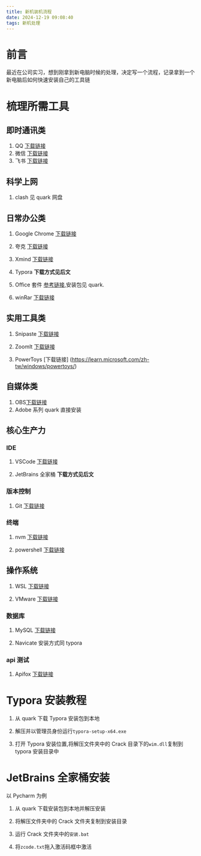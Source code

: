 ```yaml
---
title: 新机装机流程
date: 2024-12-19 09:08:40
tags: 新机处理
---
```


# 前言

最近在公司实习，想到刚拿到新电脑时候的处理，决定写一个流程，记录拿到一个新电脑后如何快速安装自己的工具链

# 梳理所需工具

## 即时通讯类

1. QQ [下载链接](https://im.qq.com/index/)
2. 微信 [下载链接](https://weixin.qq.com/)
3. 飞书 [下载链接](https://www.feishu.cn/)

## 科学上网

1. clash 见 quark 网盘

## 日常办公类

1. Google Chrome [下载链接](https://www.google.cn/chrome/)

2. 夸克 [下载链接](https://www.quark.cn/)

3. Xmind [下载链接](https://www.xmind.cn/)

4. Typora **下载方式见后文**

5. Office 套件 [参考链接](https://mp.weixin.qq.com/s/o2WZaEKUaojoD9tASmJGgg),安装包见 quark.

6. winRar [下载链接](https://www.win-rar.com/download.html?&L=0)

## 实用工具类

1. Snipaste [下载链接](https://zh.snipaste.com/)

2. ZoomIt [下载链接](https://learn.microsoft.com/zh-tw/sysinternals/downloads/zoomit)

3. PowerToys [下载链接] (https://learn.microsoft.com/zh-tw/windows/powertoys/)

## 自媒体类

1. OBS[下载链接](https://obsproject.com/)
2. Adobe 系列 quark 直接安装

## 核心生产力

### IDE

1. VSCode [下载链接](https://code.visualstudio.com/)

2. JetBrains 全家桶 **下载方式见后文**

### 版本控制

1. Git [下载链接](https://git-scm.com/)

### 终端

1. nvm [下载链接](https://github.com/coreybutler/nvm-windows/releases)

2. powershell [下载链接](https://github.com/PowerShell/PowerShell/releases)

## 操作系统

1. WSL [下载链接](https://learn.microsoft.com/zh-cn/windows/wsl/install)

2. VMware [下载链接](https://www.vmware.com/)

### 数据库

1. MySQL [下载链接](https://dev.mysql.com/downloads/mysql/)

2. Navicate 安装方式同 typora

### api 测试

1. Apifox [下载链接](https://www.apifox.cn/)

# Typora 安装教程

1. 从 quark 下载 Typora 安装包到本地

2. 解压并以管理员身份运行`typora-setup-x64.exe`

3. 打开 Typora 安装位置,将解压文件夹中的 Crack 目录下的`wim.dll`复制到 typora 安装目录中

# JetBrains 全家桶安装

以 Pycharm 为例

1. 从 quark 下载安装包到本地并解压安装

2. 将解压文件夹中的 Crack 文件夹复制到安装目录

3. 运行 Crack 文件夹中的`安装.bat`

4. 将`zcode.txt`拖入激活码框中激活
